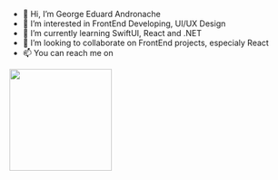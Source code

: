 - 👋 Hi, I’m George Eduard Andronache
- 👀 I’m interested in FrontEnd Developing, UI/UX Design
- 🌱 I’m currently learning SwiftUI, React and .NET
- 💞️ I’m looking to collaborate on FrontEnd projects, especialy React
- 📫 You can reach me on 



<img height="180em" src="https://github-readme-stats.vercel.app/api?username=neutralfusion&show_icons=true&theme=dark&hide_border=true&&count_private=true&include_all_commits=true" />

<!---
neutralfusion/neutralfusion is a ✨ special ✨ repository because its `README.md` (this file) appears on your GitHub profile.
You can click the Preview link to take a look at your changes.
--->
